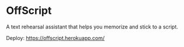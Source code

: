 # OffScript
A text rehearsal assistant that helps you memorize and stick to a script.

Deploy: https://offscript.herokuapp.com/
